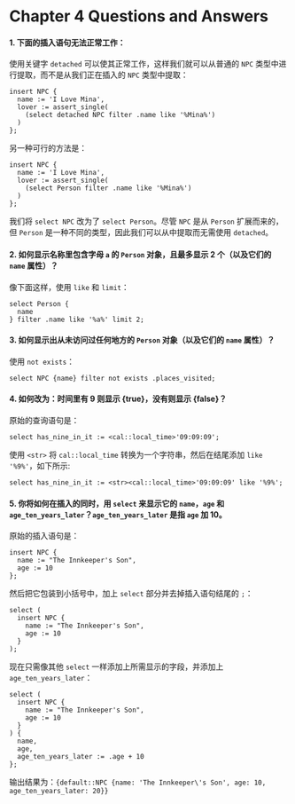 # Chapter 4 Questions and Answers

#### 1. 下面的插入语句无法正常工作：

使用关键字 `detached` 可以使其正常工作，这样我们就可以从普通的 `NPC` 类型中进行提取，而不是从我们正在插入的 `NPC` 类型中提取：

```edgeql
insert NPC {
  name := 'I Love Mina',
  lover := assert_single(
    (select detached NPC filter .name like '%Mina%')
  )
};
```

另一种可行的方法是：

```edgeql
insert NPC {
  name := 'I Love Mina',
  lover := assert_single(
    (select Person filter .name like '%Mina%')
  )
};
```

我们将 `select NPC` 改为了 `select Person`。尽管 `NPC` 是从 `Person` 扩展而来的，但 `Person` 是一种不同的类型，因此我们可以从中提取而无需使用 `detached`。

#### 2. 如何显示名称里包含字母 `a` 的 `Person` 对象，且最多显示 2 个（以及它们的 `name` 属性）？

像下面这样，使用 `like` 和 `limit`：

```edgeql
select Person {
  name
} filter .name like '%a%' limit 2;
```

#### 3. 如何显示出从未访问过任何地方的 `Person` 对象（以及它们的 `name` 属性）？

使用 `not exists`：

```edgeql
select NPC {name} filter not exists .places_visited;
```

#### 4. 如何改为：时间里有 9 则显示 {true}，没有则显示 {false}？

原始的查询语句是：

```edgeql
select has_nine_in_it := <cal::local_time>'09:09:09';
```

使用 `<str>` 将 `cal::local_time` 转换为一个字符串，然后在结尾添加 `like '%9%'`，如下所示:

```edgeql
select has_nine_in_it := <str><cal::local_time>'09:09:09' like '%9%';
```

#### 5. 你将如何在插入的同时，用 `select` 来显示它的 `name`，`age` 和 `age_ten_years_later`？`age_ten_years_later` 是指 `age` 加 10。

原始的插入语句是：

```edgeql
insert NPC {
  name := "The Innkeeper's Son",
  age := 10
};
```

然后把它包装到小括号中，加上 `select` 部分并去掉插入语句结尾的 `;`：

```edgeql
select (
  insert NPC {
    name := "The Innkeeper's Son",
    age := 10
  }
);
```

现在只需像其他 `select` 一样添加上所需显示的字段，并添加上 `age_ten_years_later`：

```edgeql
select (
  insert NPC {
    name := "The Innkeeper's Son",
    age := 10
  }
) {
  name,
  age,
  age_ten_years_later := .age + 10
};
```

输出结果为：`{default::NPC {name: 'The Innkeeper\'s Son', age: 10, age_ten_years_later: 20}}`
